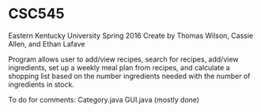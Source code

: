 # CSC545
Eastern Kentucky University
Spring 2016
Create by Thomas Wilson, Cassie Allen, and Ethan Lafave

Program allows user to add/view recipes, search for recipes, add/view ingredients, set up a weekly meal plan from recipes, 
and calculate a shopping list based on the number ingredients needed with the number of ingredients in stock.

To do for comments:
Category.java
GUI.java (mostly done)
